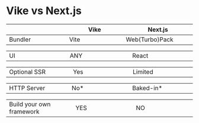# Vike vs Next.js

<style>
td {
    width: 200px;
}
</style>

|         | Vike | Next.js        |
|---------|------|----------------|
| Bundler | Vite | Web(Turbo)Pack | 

<v-clicks>

<v-click>

|      |     |       |
|------|-----|-------|
| UI   | ANY | React | 

</v-click>

<v-click>

|      |     |         |
|------|-----|---------|
| Optional SSR   | Yes | Limited | 

</v-click>

<v-click>

|             |     |           |
|-------------|-----|-----------|
| HTTP Server | No* | Baked-in* | 

</v-click>

<v-click>

|                           |     |    |
|---------------------------|-----|----|
| Build your own framework | YES | NO | 

</v-click>

</v-clicks>
<Counter/>